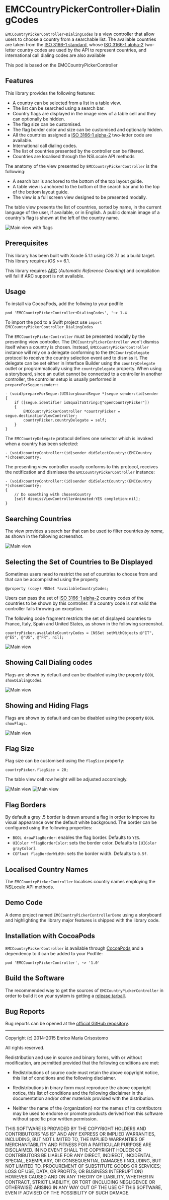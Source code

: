 EMCCountryPickerController+DialingCodes
==========================

`EMCCountryPickerController+DialingCodes` is a view controller that allow users to choose
a country from a searchable list.  The available countries are taken from the
[ISO 3166-1 standard][iso3166], whose [ISO 3166-1 alpha-2][iso31662] two-letter
country codes are used by the API to represent countries, and international call dialing codes are also available

This pod is based on the EMCCountryPickerController

[iso3166]: http://en.wikipedia.org/wiki/ISO_3166
[iso31662]: http://en.wikipedia.org/wiki/ISO_3166-1_alpha-2

Features
--------

This library provides the following features:

  * A country can be selected from a list in a table view.
  * The list can be searched using a search bar.
  * Country flags are displayed in the image view of a table cell and they can
    optionally be hidden.
  * The flag size can be customised.
  * The flag border color and size can be customised and optionally hidden.
  * All the countries assigned a [ISO 3166-1 alpha-2][iso31662] two-letter code
    are available.
  * International call dialing codes.
  * The list of countries presented by the controller can be filtered.
  * Countries are localised through the NSLocale API methods

The anatomy of the view presented by `EMCCountryPickerController` is the
following:

  * A search bar is anchored to the bottom of the top layout guide.
  * A table view is anchored to the bottom of the search bar and to the top of
    the bottom layout guide.
  * The view is a full screen view designed to be presented modally.

The table view presents the list of countries, sorted by name, in the current
language of the user, if available, or in English.  A public domain image of
a country's flag is shown at the left of the country name.

![Main view with flags](/Screenshots/main-view-with-flags.png "Main View with Flags")

Prerequisites
-------------

This library has been built with Xcode 5.1.1 using iOS 7.1 as a build target.
This library requires iOS >= 6.1.

This library requires [ARC][arc] (_Automatic Reference Counting_) and
compilation will fail if ARC support is not available.

[arc]: http://en.wikipedia.org/wiki/Automatic_Reference_Counting

Usage
-----
To install via CocoaPods, add the follwing to your podfile

```
pod 'EMCCountryPickerController+DialingCodes', '~> 1.4
```
To import the pod to a Swift project use `import EMCCountryPickerController_DialingCodes` 

The `EMCCountryPickerController` must be presented modally by the presenting
view controller.  The `EMCCountryPickerController` won't dismiss itself when a
country is chosen.  Instead, `EMCCountryPickerController` instance will rely on
a delegate conforming to the `EMCCountryDelegate` protocol to receive the
country selection event and to dismiss it.  The delegate can be set either in
Interface Builder using the `countryDelegate` outlet or programmatically using
the `countryDelegate` property.  When using a storyboard, since an outlet
cannot be connected to a controller in another controller, the controller setup
is usually performed in `prepareForSegue:sender:`:

```
- (void)prepareForSegue:(UIStoryboardSegue *)segue sender:(id)sender
{
    if ([segue.identifier isEqualToString:@"openCountryPicker"])
    {
        EMCCountryPickerController *countryPicker = segue.destinationViewController;
        countryPicker.countryDelegate = self;
    }
}
```

The `EMCCountryDelegate` protocol defines one selector which is invoked when a
country has been selected:

```
- (void)countryController:(id)sender didSelectCountry:(EMCCountry *)chosenCountry;
```

The presenting view controller usually conforms to this protocol, receives the
notification and dismisses the `EMCCountryPickerController` instance:

```
- (void)countryController:(id)sender didSelectCountry:(EMCCountry *)chosenCountry;
{
    // Do something with chosenCountry
    [self dismissViewControllerAnimated:YES completion:nil];
}
```

Searching Countries
-------------------

The view provides a search bar that can be used to filter countries _by name_,
as shown in the following screenshot.

![Main view](/Screenshots/main-view-search.png "Main View - Search")

Selecting the Set of Countries to Be Displayed
----------------------------------------------

Sometimes users need to restrict the set of countries to choose from and that
can be accomplished using the property

```
@property (copy) NSSet *availableCountryCodes;
```

Users can pass the set of [ISO 3166-1 alpha-2][iso31662] country codes of the
countries to be shown by this controller.  If a country code is not valid the
controller fails throwing an exception.

The following code fragment restricts the set of displayed countries to France,
Italy, Spain and United States, as shown in the following screenshot.

```
countryPicker.availableCountryCodes = [NSSet setWithObjects:@"IT", @"ES", @"US", @"FR", nil];
```

![Main view](/Screenshots/main-view-subset.png "Main View - Subset of Countries")

Showing Call Dialing codes
------------------------

Flags are shown by default and can be disabled using the property
`BOOL showDialingCodes`.

![Main view](/Screenshots/main-view-dialing-codes.png "DialingCodes")

Showing and Hiding Flags
------------------------

Flags are shown by default and can be disabled using the property
`BOOL showFlags`.

![Main view](/Screenshots/main-view.png "Main View")

Flag Size
---------

Flag size can be customised using the `flagSize` property:

    countryPicker.flagSize = 20;

The table view cell row height will be adjusted accordingly.

![Main view](/Screenshots/main-view-small-flags.png "Main View - Small Flags (Resized to Fit in 20x20)")
![Main view](/Screenshots/main-view-big-flags.png "Main View - Big Flags (Resized to Fit in 80x80)")

Flag Borders
------------

By default a grey .5 border is drawn around a flag in order to improve its
visual appearance over the default white background.  The border can be
configured using the following properties:

  * `BOOL drawFlagBorder`: enables the flag border. Defaults to `YES`.
  * `UIColor *flagBorderColor`: sets the border color. Defaults to
    `[UIColor grayColor]`.
  * `CGFloat flagBorderWidth`: sets the border width. Defaults to `0.5f`.

Localised Country Names
-----------------------

The `EMCCountryPickerController` localises country names employing the NSLocale API methods.

Demo Code
---------

A demo project named `EMCCountryPickerControllerDemo` using a storyboard and
highlighting the library major features is shipped with the library code.

Installation with CocoaPods
---------------------------

`EMCCountryPickerController` is available through [CocoaPods][cocoapods] and a
dependency to it can be added to your Podfile:

    pod 'EMCCountryPickerController', ~> '1.0'

[cocoapods]: http://cocoapods.org

Build the Software
------------------

The recommended way to get the sources of `EMCCountryPickerController` in order
to build it on your system is getting a [release tarball][release].

[release]: https://github.com/emcrisostomo/EMCCountryPickerController/releases

Bug Reports
-----------

Bug reports can be opened at the [official GitHub repository][cp].

[cp]: https://github.com/emcrisostomo/EMCCountryPickerController

----
Copyright (c) 2014-2015 Enrico Maria Crisostomo

All rights reserved.

Redistribution and use in source and binary forms, with or without
modification, are permitted provided that the following conditions are met:

* Redistributions of source code must retain the above copyright notice, this
  list of conditions and the following disclaimer.

* Redistributions in binary form must reproduce the above copyright notice,
  this list of conditions and the following disclaimer in the documentation
  and/or other materials provided with the distribution.

* Neither the name of the {organization} nor the names of its
  contributors may be used to endorse or promote products derived from
  this software without specific prior written permission.

THIS SOFTWARE IS PROVIDED BY THE COPYRIGHT HOLDERS AND CONTRIBUTORS "AS IS"
AND ANY EXPRESS OR IMPLIED WARRANTIES, INCLUDING, BUT NOT LIMITED TO, THE
IMPLIED WARRANTIES OF MERCHANTABILITY AND FITNESS FOR A PARTICULAR PURPOSE ARE
DISCLAIMED. IN NO EVENT SHALL THE COPYRIGHT HOLDER OR CONTRIBUTORS BE LIABLE
FOR ANY DIRECT, INDIRECT, INCIDENTAL, SPECIAL, EXEMPLARY, OR CONSEQUENTIAL
DAMAGES (INCLUDING, BUT NOT LIMITED TO, PROCUREMENT OF SUBSTITUTE GOODS OR
SERVICES; LOSS OF USE, DATA, OR PROFITS; OR BUSINESS INTERRUPTION) HOWEVER
CAUSED AND ON ANY THEORY OF LIABILITY, WHETHER IN CONTRACT, STRICT LIABILITY,
OR TORT (INCLUDING NEGLIGENCE OR OTHERWISE) ARISING IN ANY WAY OUT OF THE USE
OF THIS SOFTWARE, EVEN IF ADVISED OF THE POSSIBILITY OF SUCH DAMAGE.
